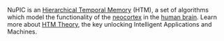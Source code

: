 NuPIC is an [Hierarchical Temporal Memory]() (HTM), a set of algorithms which model the functionality of the [neocortex]() in the [human brain](). Learn more about [HTM Theory](), the key unlocking  Intelligent Applications and Machines.
